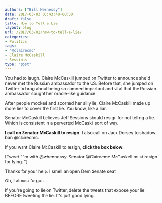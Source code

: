 ```yaml
---
authors: ["Bill Hennessy"]
date: 2017-03-03 03:43:40+00:00
draft: false
title: How to Tell a Lie
layout: blog
url: /2017/03/02/how-to-tell-a-lie/
categories:
- Politics
tags:
- '@clairecmc'
- Claire McCaskill
- Sessions
type: "post"
---
```


You had to laugh. Claire McCaskill jumped on Twitter to announce she'd never met the Russian ambassador to the US. Before that, she jumped on Twitter to brag about being so damned important and vital that the Russian ambassador sought her oracle-like guidance.

After people mocked and scorned her silly lie, Claire McCaskill made up more lies to cover the first lie. You know, like a liar.

Senator McCaskill believes Jeff Sessions should resign for not telling a lie. Which is consistent in a perverted McCaskil sort of way.

**I call on Senator McCaskill to resign**. I also call on Jack Dorsey to shadow ban @clairecmc.

If you want Claire McCaskill to resign, **click the box below**.

[Tweet "I'm with @whennessy. Senator @Clairecmc McCaskell must resign for lying. "]

Thanks for your help. I smell an open Dem Senate seat.

Oh, I almost forgot.

If you're going to lie on Twitter, delete the tweets that expose your lie BEFORE tweeting the lie. It's just good lying.
